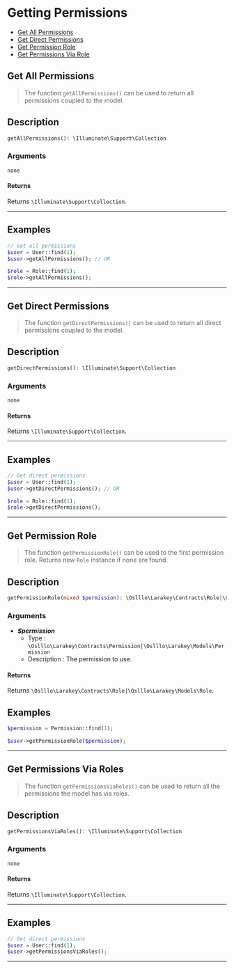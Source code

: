 # Getting Permissions

* [Get All Permissions](#get-all-permissions)
* [Get Direct Permissions](#get-direct-permissions)
* [Get Permission Role](#get-permission-role)
* [Get Permissions Via Role](#get-permissions-via-roles)

## Get All Permissions

 > The function `getAllPermissions()` can be used to return all permissions coupled to the model.

## Description

```php
getAllPermissions(): \Illuminate\Support\Collection
```

### Arguments

`none`

#### Returns

Returns `\Illuminate\Support\Collection`.

---

## Examples

```php
// Get all permissions
$user = User::find(1);
$user->getAllPermissions(); // OR

$role = Role::find(1);
$role->getAllPermissions();
```

---

## Get Direct Permissions

 > The function `getDirectPermissions()` can be used to return all direct permissions coupled to the model.

## Description

```php
getDirectPermissions(): \Illuminate\Support\Collection
```

### Arguments

`none`

#### Returns

Returns `\Illuminate\Support\Collection`.

---

## Examples

```php
// Get direct permissions
$user = User::find(1);
$user->getDirectPermissions(); // OR

$role = Role::find(1);
$role->getDirectPermissions();
```

---

## Get Permission Role

 > The function `getPermissionRole()` can be used to the first permission role. Returns new `Role` instance if none are found.

## Description

```php
getPermissionRole(mixed $permission): \Oslllo\Larakey\Contracts\Role|\Oslllo\Larakey\Models\Role
```

### Arguments

* ***$permission***
    * Type : `\Oslllo\Larakey\Contracts\Permission|\Oslllo\Larakey\Models\Permission`
    * Description : The permission to use.

#### Returns

Returns `\Oslllo\Larakey\Contracts\Role|\Oslllo\Larakey\Models\Role`.

## Examples

```php
$permission = Permission::find(1);

$user->getPermissionRole($permission);
```

---

## Get Permissions Via Roles

 > The function `getPermissionsViaRoles()` can be used to return all the permissions the model has via roles.

## Description

```php
getPermissionsViaRoles(): \Illuminate\Support\Collection
```

### Arguments

`none`

#### Returns

Returns `\Illuminate\Support\Collection`.

---

## Examples

```php
// Get direct permissions
$user = User::find(1);
$user->getPermissionsViaRoles();
```

---
